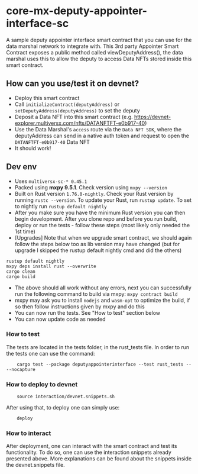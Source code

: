 # core-mx-deputy-appointer-interface-sc

A sample deputy appointer interface smart contract that you can use for the data marshal network to integrate with. This 3rd party Appointer Smart Contract exposes a public method called viewDeputyAddress(), the data marshal uses this to allow the deputy to access Data NFTs stored inside this smart contract.

## How can you use/test it on devnet?

- Deploy this smart contract
- Call `initializeContract(deputyAddress)` or `setDeputyAddress(deputyAddress)` to set the deputy
- Deposit a Data NFT into this smart contract (e.g. https://devnet-explorer.multiversx.com/nfts/DATANFTFT-e0b917-40)
- Use the Data Marshal's `access` route via the `Data NFT SDK`, where the deputyAddress can send in a native auth token and request to open the `DATANFTFT-e0b917-40` Data NFT
- It should work!

## Dev env

- Uses `multiversx-sc-* 0.45.1`
- Packed using **mxpy 9.5.1**. Check version using `mxpy --version`
- Built on Rust version `1.76.0-nightly`. Check your Rust version by running `rustc --version`. To update your Rust, run `rustup update`. To set to nightly run `rustup default nightly`
- After you make sure you have the minimum Rust version you can then begin development. After you clone repo and before you run build, deploy or run the tests - follow these steps (most likely only needed the 1st time)
- [Upgrades] Note that when we upgrade smart contract, we should again follow the steps below too as lib version may have changed (but for upgrade I skipped the rustup default nightly cmd and did the others)

```
rustup default nightly
mxpy deps install rust --overwrite
cargo clean
cargo build
```

- The above should all work without any errors, next you can successfully run the following command to build via mxpy: `mxpy contract build`
- mxpy may ask you to install `nodejs` and `wasm-opt` to optimize the build, if so then follow instructions given by mxpy and do this
- You can now run the tests. See "How to test" section below
- You can now update code as needed

### How to test

The tests are located in the tests folder, in the rust_tests file. In order to run the tests one can use the command:

```shell
    cargo test --package deputyappointerinterface --test rust_tests --  --nocapture
```

### How to deploy to devnet

```shell
    source interaction/devnet.snippets.sh
```

After using that, to deploy one can simply use:

```shell
    deploy
```

### How to interact

After deployment, one can interact with the smart contract and test its functionality. To do so, one can use the interaction snippets already presented above. More explanations can be found about the snippets inside the devnet.snippets file.
